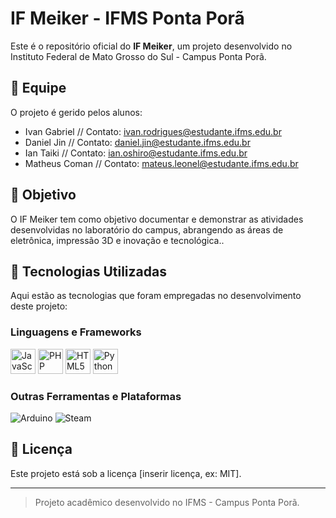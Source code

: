 # IF Meiker - IFMS Ponta Porã

Este é o repositório oficial do **IF Meiker**, um projeto desenvolvido no Instituto Federal de Mato Grosso do Sul - Campus Ponta Porã.

## 👥 Equipe

O projeto é gerido pelos alunos:

- Ivan Gabriel // Contato: ivan.rodrigues@estudante.ifms.edu.br
- Daniel Jin // Contato: daniel.jin@estudante.ifms.edu.br
- Ian Taiki // Contato: ian.oshiro@estudante.ifms.edu.br
- Matheus Coman // Contato: mateus.leonel@estudante.ifms.edu.br

## 🎯 Objetivo

O IF Meiker tem como objetivo documentar e demonstrar as atividades desenvolvidas no laboratório do campus, abrangendo as áreas de eletrônica, impressão 3D e inovação e tecnológica..

## 🚀 Tecnologias Utilizadas

Aqui estão as tecnologias que foram empregadas no desenvolvimento deste projeto:

### Linguagens e Frameworks

<p align="left">
  <img src="https://cdn.jsdelivr.net/gh/devicons/devicon/icons/javascript/javascript-original.svg" alt="JavaScript" width="40" height="40"/>
  <img src="https://cdn.jsdelivr.net/gh/devicons/devicon/icons/php/php-original.svg" alt="PHP" width="40" height="40"/>
  <img src="https://cdn.jsdelivr.net/gh/devicons/devicon/icons/html5/html5-original.svg" alt="HTML5" width="40" height="40"/>
  <img src="https://cdn.jsdelivr.net/gh/devicons/devicon/icons/python/python-original.svg" alt="Python" width="40" height="40"/>
</p>

### Outras Ferramentas e Plataformas

<p align="left">
  <img src="https://img.shields.io/badge/Arduino-00979D?style=for-the-badge&logo=arduino&logoColor=white" alt="Arduino">
  <img src="https://img.shields.io/badge/Steam-000000?style=for-the-badge&logo=steam&logoColor=white" alt="Steam">
</p>

## 📄 Licença

Este projeto está sob a licença [inserir licença, ex: MIT].

---

> Projeto acadêmico desenvolvido no IFMS - Campus Ponta Porã.
